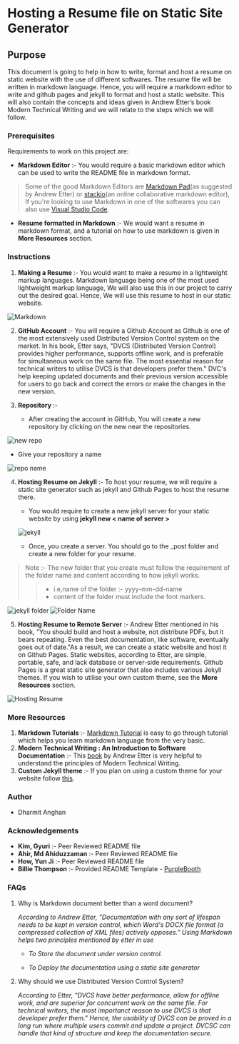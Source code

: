 # Hosting a Resume file on Static Site Generator

## Purpose
This document is going to help in how to write, format and host a resume on static website with the use of different softwares. The resume file will be written 
in markdown language. Hence, you will require a markdown editor to write and github pages and jekyll to format and host a static website. This will also contain the 
concepts and ideas given in Andrew Etter’s book Modern Technical Writing and we will relate to the steps which we will follow.

### Prerequisites

Requirements to work on this project are:
* **Markdown Editor** :- You would require a basic markdown editor which can be used to write the README file in markdown format.
> Some of the good Markdown Editors are [Markdown Pad](http://www.markdownpad.com/)(as suggested by Andrew Etter) or [stackio](https://stackedit.io/)(an online collaborative markdown editor), If you're looking to use Markdown in one of the softwares you can also use [Visual Studio Code](https://code.visualstudio.com/).
* **Resume formatted in Markdown** :- We would want a resume in markdown format, and a tutorial on how to use markdown is given in **More Resources** section.

### Instructions
1. **Making a Resume** :- You would want to make a resume in a lightweight markup languages. Markdown language being one of the most used lightweight markup language, We will also use this in our project to carry out the desired goal. Hence, We will use this resume to host in our static website.
 
 ![Markdown](https://github.com/dkanghan/Resume/blob/gh-pages/media/Md.gif)

2. **GitHub Account** :- You will require a Github Account as Github is one of the most extensively used Distributed Version Control system on the market. In his book, Etter says, "DVCS (Distributed Version Control) provides higher performance, supports offline work, and is preferable for simultaneous work on the same file. The most essential reason for technical writers to utilise DVCS is that developers prefer them." DVC's help keeping updated documents and their previous version accessible for users to go back and correct the errors or make the changes in the new version.

3. **Repository** :- 
   * After creating the account in GitHub, You will create a new repository by clicking on the new near the repositories.
 
 ![new repo](https://github.com/dkanghan/Resume/blob/gh-pages/media/Github.png)
 
   * Give your repository a name
 
 ![repo name](https://github.com/dkanghan/Resume/blob/gh-pages/media/Create%20Repo%20GIF.gif)
  

4. **Hosting Resume on Jekyll** :- To host your resume, we will require a static site generator such as jekyll and Github Pages to host the resume there.
   
   * You would require to create a new jekyll server for your static website by using 
**jekyll new < name of server >**
   
   ![jekyll](https://github.com/dkanghan/Resume/blob/gh-pages/media/Jekyll%20new%20Gif.gif)
   
   * Once, you create a server. You should go to the _post folder and create a new folder for your resume.
  >  Note :- The new folder that you create must follow the requirement of the folder name and content according to how jekyll works. 
  >>  * i.e,name of the folder :-  yyyy-mm-dd-name
  >> * content of the folder must include the font markers.
   
   ![jekyll folder](https://github.com/dkanghan/Resume/blob/gh-pages/media/_post.png)
   ![Folder Name](https://github.com/dkanghan/Resume/blob/gh-pages/media/resume%20file%20gif.gif)

5.  **Hosting Resume to Remote Server** :- Andrew Etter mentioned in his book, "You should build and host a website, not distribute PDFs, but it bears repeating. Even the best documentation, like software, eventually goes out of date."As a result, we can create a static website and host it on Github Pages. Static websites, according to Etter, are simple, portable, safe, and lack database or server-side requirements. Github Pages is a great static site generator that also includes various Jekyll themes. If you wish to utilise your own custom theme, see the **More Resources** section. 

 ![Hosting Resume](https://github.com/dkanghan/Resume/blob/gh-pages/media/Hosted%20resume.gif)

### More Resources
1. **Markdown Tutorials** :- [Markdown Tutorial](https://www.markdowntutorial.com/) is easy to go through tutorial which helps you learn markdown language from the very basic.
2. **Modern Technical Writing : An Introduction to Software Documentation** :- This [book](https://www.amazon.ca/Modern-Technical-Writing-Introduction-Documentation-ebook/dp/B01A2QL9SS) by Andrew Etter is very helpful to understand the principles of Modern Technical Writing.
3. **Custom Jekyll theme** :-  If you  plan on using a custom theme for your website follow [this](https://docs.github.com/en/pages/setting-up-a-github-pages-site-with-jekyll/adding-a-theme-to-your-github-pages-site-using-jekyll).
   
### Author
- Dharmit Anghan
### Acknowledgements
- **Kim, Gyuri** :- Peer Reviewed README file  
- **Ahir, Md Ahiduzzaman** :- Peer Reviewed README file
- **How, Yun Ji** :- Peer Reviewed README file
- **Billie Thompson** :- Provided README Template - [PurpleBooth](https://github.com/PurpleBooth/a-good-readme-template)
### FAQs
1. Why is Markdown document better than a word document?  

	 *According to Andrew Etter, "Documentation with any sort of lifespan needs to be kept in version control, which Word's DOCX file format (a compressed collection of XML files) actively opposes." Using Markdown helps two principles mentioned by etter in use*
	    
      * *To Store the document under version control.*
	   
      *  *To Deploy the documentation using a static site generator*
2. Why should we use Distributed Version Control System?
   
   *According to Etter, "DVCS have better performance, allow for offline work, and are superior for concurrent work on the same file. For technical writers, the most importanct reason to use DVCS is that developer prefer them." Hence, the usability of DVCS can be proved in a long run where multiple users commit and update a project. DVCSC can handle that kind of structure and keep the documentation secure.*
    
